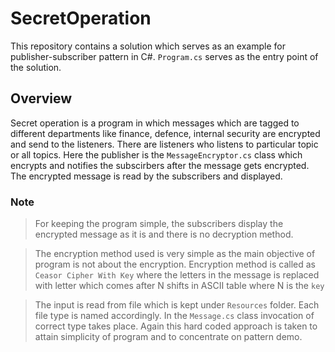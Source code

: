 # SecretOperation
This repository contains a solution which serves as an example for publisher-subscriber pattern in C#.
`Program.cs` serves as the entry point of the solution. 
## Overview
Secret operation is a program in which messages which are tagged to different departments like finance, defence, internal security are 
encrypted and send to the listeners. There are listeners who listens to particular topic or all topics. Here the publisher is the 
`MessageEncryptor.cs` class which encrypts and notifies the subscirbers after the message gets encrypted. The encrypted message is read 
by the subscribers and displayed.

### Note
>For keeping the program simple, the subscribers display the encrypted message as it is and there is no decryption method.

>The encryption method used is very simple as the main objective of program is not about the encryption. Encryption method is called 
>as `Ceasor Cipher With Key` where the letters in the message is replaced with letter which comes after N shifts in ASCII table where N
is the `key`

>The input is read from file which is kept under `Resources` folder. Each file type is named accordingly. In the `Message.cs` class 
invocation of correct type takes place. Again this hard coded approach is taken to attain simplicity of program and to concentrate on 
pattern demo.
